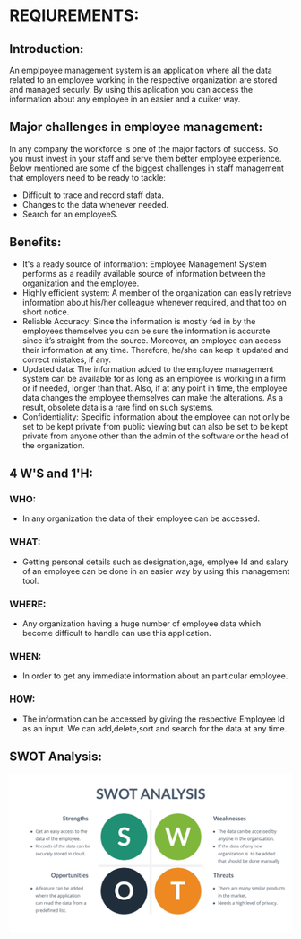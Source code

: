 # REQIUREMENTS:
## Introduction:
An emplpoyee management system is an application where all the data related to an employee working in the respective organization are stored and managed securly. By using this aplication you can access the information about any employee in an easier and a quiker way.
## Major challenges in employee management:
In any company the workforce is one of the major factors of success. So, you must invest in your staff and serve them better employee experience. Below mentioned are some of the biggest challenges in staff management that employers need to be ready to tackle:
* Difficult to trace and record staff 
data.
* Changes to the data whenever needed.
* Search for an employeeS.
## Benefits:
* It's a ready source of information:
Employee Management System performs as a readily available source of information between the organization and the employee. 
* Highly efficient system:
A member of the organization can easily retrieve information about his/her colleague whenever required, and that too on short notice.
* Reliable Accuracy:
Since the information is mostly fed in by the employees themselves you can be sure the information is accurate since it’s straight from the source. Moreover, an employee can access their information at any time. Therefore, he/she can keep it updated and correct mistakes, if any.
* Updated data:
The information added to the employee management system can be available for as long as an employee is working in a firm or if needed, longer than that. Also, if at any point in time, the employee data changes the employee themselves can make the alterations. As a result, obsolete data is a rare find on such systems.
* Confidentiality:
Specific information about the employee can not only be set to be kept private from public viewing but can also be set to be kept private from anyone other than the admin of the software or the head of the organization.
## 4 W'S and 1'H:
### WHO:
* In any organization the data of their employee can be accessed.
### WHAT:
* Getting personal details such as designation,age, emplyee Id and salary of an employee can be done in an easier way by using this management tool.
### WHERE:
* Any organization having a huge number of employee data which become difficult to handle can use this application.
### WHEN:
* In order to get any immediate information about an particular employee. 
### HOW:
* The information can be accessed by giving the respective Employee Id as an input. We can add,delete,sort and search for the data at any time.
## SWOT Analysis:

![screen 1500px](../Images/SWOTAnalysis.jpg)